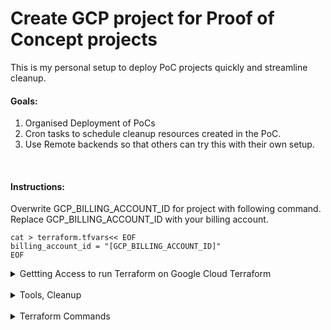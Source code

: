 # Create GCP project for Proof of Concept projects

This is my personal setup to deploy PoC projects quickly and streamline cleanup.

#### Goals:

1. Organised Deployment of PoCs
2. Cron tasks to schedule cleanup resources created in the PoC.
3. Use Remote backends so that others can try this with their own setup.

<br>

#### Instructions:

Overwrite GCP_BILLING_ACCOUNT_ID for project with following command. Replace GCP_BILLING_ACCOUNT_ID with your billing account.

```
cat > terraform.tfvars<< EOF
billing_account_id = "[GCP_BILLING_ACCOUNT_ID]"
EOF
```

<details>
<summary>Gettting Access to run Terraform on Google Cloud Terraform</summary>

###### Authenticate to GCP using ADC

```
gcloud auth application-default login
```

</details>
<br>

<details>
<summary>Tools, Cleanup</summary>

##### Miscellaneous Housekeeping

> Update gcloud components

```
sudo gcloud components update -y
```

> Gcloud setup
> Reinitialise with a completely new configuration.

```
gcloud init
```

> Terraform destroy

```
terraform destroy -auto-approve
```

</details>
<br>

<details>
<summary>Terraform Commands</summary>

##### Terraform setup

> Setup TF

```
terraform init
terraform fmt
terraform validate
```

> Apply TF configuration

```
terraform apply -auto-approve
```

> Check TF output

```
$ terraform output
```

</details>
<br>
